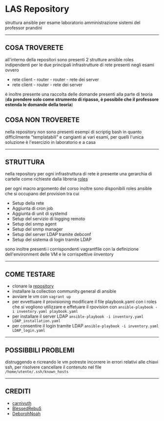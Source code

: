 # LAS Repository

struttura ansible per esame laboratorio amministrazione sistemi del professor prandini

---
##  COSA TROVERETE 
all'interno della repositori sono presenti 2 strutture ansible roles indipendenti per le due principali infrastrutture di rete presenti negli esami ovvero

* rete client - router - router - rete dei server
* rete client - router - rete dei server

è inoltre presente una raccolta delle domande presenti alla parte di teoria (**da prendere solo come strumento di ripasso, è possibile che il professore estenda le domande della teoria**) 

##  COSA NON TROVERETE
nella repository non sono presenti esempi di scriptig bash in quanto difficilmente "templatabili" e cangianti ai vari esami, per quelli l'unica soluzione è l'esercizio in laboratorio e a casa 

---

## STRUTTURA    
nella repository per ogni infrastruttura di rete è presente una gerarchia di cartelle come richieste dalla libreria [roles](https://docs.ansible.com/ansible/latest/user_guide/playbooks_reuse_roles.html) 

per ogni macro argomento del corso inoltre sono disponibili roles ansible che si occupano del provision tra cui 

* Setup della rete  
* Aggiunta di cron job 
* Aggiunta di unit di systemd
* Setup del servizio di logging remoto
* Setup del snmp agent
* Setup del snmp manager
* Setup del server LDAP tramite debconf
* Setup del sistema di login tramite LDAP

sono inoltre presenti i corrispondenti vagrantfile con la definizione dell'environment delle VM e le corrispettive iinventory 

---
## COME TESTARE
* clonare la [repository](https://github.com/carnivuth/LAS.git)
* installare la collection community.general di ansible 
* avviare le vm con `vagrant up`
* per evvettuare il provisioning modificare il file playbook.yaml con i roles che si vogliono utilizzare e effetuare il rpovision con
`ansible-playbook -i inventory.yaml playbook.yaml`
* per installare il server LDAP
`ansible-playbook -i inventory.yaml LDAP_installation.yaml`
* per consentire il login tramite LDAP
`ansible-playbook -i inventory.yaml LDAP_login.yaml`
---
## POSSIBBILI PROBLEMI 

distruggendo e ricreando le vm potreste incorrere in errori relativi alle chiavi ssh, per risolvere cancellare il contenuto nel file `/home/utente/.ssh/known_hosts`

---
## CREDITI

* [carnivuth](https://github.com/carnivuth)
* [BlessedRebuS](https://github.com/BlessedRebuS)
* [DeborohNoah](https://github.com/DeborohNoah) 


